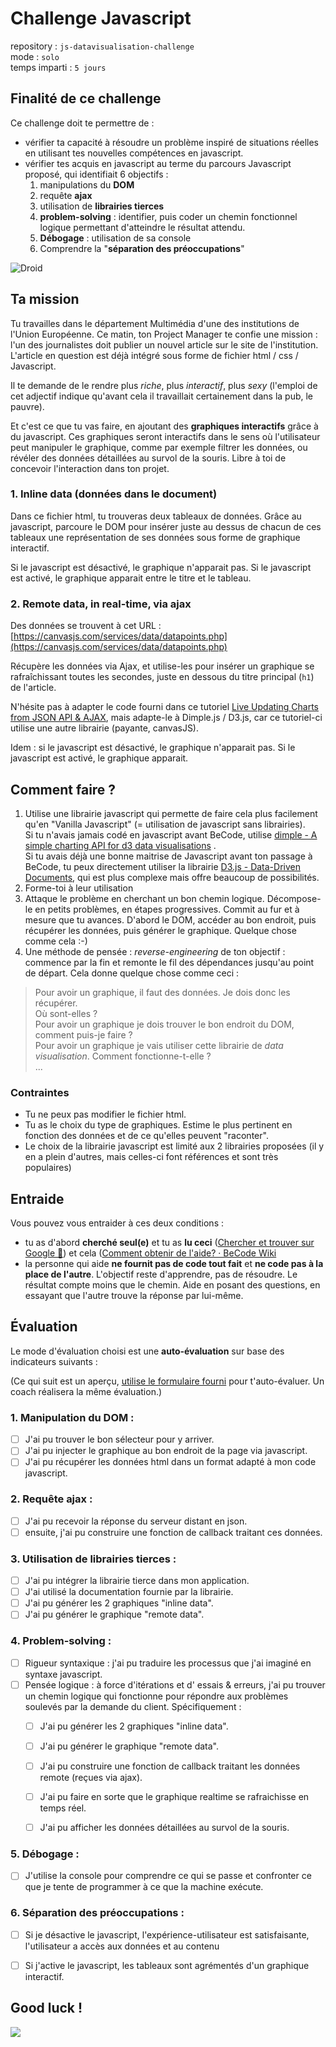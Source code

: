 # Challenge Javascript

repository : `js-datavisualisation-challenge`   
mode : `solo`   
temps imparti : `5 jours` 

## Finalité de ce challenge
Ce challenge doit te permettre de :

- vérifier ta capacité à résoudre un problème inspiré de situations réelles en utilisant tes nouvelles compétences en javascript.
- vérifier tes acquis en javascript au terme du parcours Javascript proposé, qui identifiait 6 objectifs  :  
  1. manipulations du **DOM**
  1. requête **ajax**
  1. utilisation de **librairies tierces**
  1. **problem-solving** : identifier, puis coder un chemin fonctionnel logique permettant d'atteindre le résultat attendu.
  1. **Débogage** : utilisation de sa console
  2. Comprendre la "**séparation des préoccupations**"

![Droid](js-1.gif)

## Ta mission
Tu travailles dans le département Multimédia d'une des institutions de l'Union Européenne. Ce matin, ton Project Manager te confie une mission : l'un des journalistes doit publier un nouvel article sur le site de l'institution. L'article en question est déjà intégré sous forme de fichier html / css / Javascript.  

Il te demande de le rendre plus *riche*, plus *interactif*, plus *sexy* (l'emploi de cet adjectif indique qu'avant cela il travaillait certainement dans la pub, le pauvre). 

Et c'est ce que tu vas faire, en ajoutant des **graphiques interactifs** grâce à du javascript.  Ces graphiques seront interactifs dans le sens où l'utilisateur peut manipuler le graphique, comme par exemple filtrer les données, ou révéler des données détaillées au survol de la souris. Libre à toi de concevoir l'interaction dans ton projet.
 
### 1. Inline data (données dans le document)
Dans ce fichier html, tu trouveras deux tableaux de données. Grâce au javascript, parcoure le DOM pour insérer juste au dessus de chacun de ces tableaux une représentation de ses données sous forme de graphique interactif.

Si le javascript est désactivé, le graphique n'apparait pas. Si le javascript est activé, le graphique apparait entre le titre et le tableau.

### 2. Remote data, in real-time, via ajax
Des données se trouvent à cet URL : [https://canvasjs.com/services/data/datapoints.php](https://canvasjs.com/services/data/datapoints.php)  

Récupère les données via Ajax, et utilise-les pour insérer un graphique se rafraîchissant toutes les secondes, juste en dessous du titre principal (`h1`) de l'article.

N'hésite pas à adapter le code fourni dans ce tutoriel [Live Updating Charts from JSON API & AJAX](https://canvasjs.com/docs/charts/how-to/live-updating-javascript-charts-json-api-ajax/), mais adapte-le à Dimple.js / D3.js, car ce tutoriel-ci utilise une autre librairie (payante, canvasJS).

Idem : si le javascript est désactivé, le graphique n'apparait pas. Si le javascript est activé, le graphique apparait.


## Comment faire ?
1. Utilise une librairie javascript qui permette de faire cela plus facilement qu'en "Vanilla Javascript" (= utilisation de javascript sans librairies).   
Si tu n'avais jamais codé en javascript avant BeCode, utilise [dimple - A simple charting API for d3 data visualisations](http://dimplejs.org/)  .   
Si tu avais déjà une bonne maitrise de Javascript avant ton passage à BeCode, tu peux directement utiliser la librairie [D3.js - Data-Driven Documents](https://d3js.org/),  qui est plus complexe mais offre beaucoup de possibilités.
2. Forme-toi à leur utilisation
3. Attaque le problème en cherchant un bon chemin logique. Décompose-le en petits problèmes, en étapes progressives. Commit au fur et à mesure que tu avances. D'abord le DOM, accéder au bon endroit, puis récupérer les données, puis générer le graphique. Quelque chose comme cela :-)
4. Une méthode de pensée : *reverse-engineering* de ton objectif : commence par la fin et remonte le fil des dépendances jusqu'au point de départ. Cela donne quelque chose comme ceci :

> Pour avoir un graphique, il faut des données. Je dois donc les récupérer.  
> Où sont-elles ?  
> Pour avoir un graphique je dois trouver le bon endroit du DOM, comment puis-je faire ?  
> Pour avoir un graphique je vais utiliser cette librairie de *data visualisation*. Comment fonctionne-t-elle ?   
> ...  


### Contraintes
- Tu ne peux pas modifier le fichier html. 
- Tu as le choix du type de graphiques. Estime le plus pertinent en fonction des données et de ce qu'elles peuvent "raconter".  
- Le choix de la librairie javascript est limité aux 2 librairies proposées (il y en a plein d'autres, mais celles-ci font références et sont très populaires)

## Entraide
Vous pouvez vous entraider à ces deux conditions :    

- tu as d'abord **cherché seul(e)** et tu as **lu ceci** ([Chercher et trouver sur Google 🥇](https://github.com/becodeorg/BeCode/wiki/Chercher-et-trouver-sur-Google-%F0%9F%A5%87)) et cela ([Comment obtenir de l'aide? · BeCode Wiki](https://github.com/becodeorg/BeCode/wiki/Comment-obtenir-de-l'aide%3F)
- la personne qui aide **ne fournit pas de code tout fait** et **ne code pas à la place de l'autre**. L'objectif reste d'apprendre, pas de résoudre. Le résultat compte moins que le chemin. Aide en posant des questions, en essayant que l'autre trouve la réponse par lui-même.

## Évaluation
Le mode d'évaluation choisi est une **auto-évaluation** sur base des indicateurs suivants :  

(Ce qui suit est un aperçu, [utilise le formulaire fourni](https://goo.gl/forms/fuKofp7Mh5PAe7bP2) pour t'auto-évaluer. Un coach réalisera la même évaluation.)

### 1. Manipulation du **DOM** : 

- [ ] J'ai pu trouver le bon sélecteur pour y arriver.  
- [ ] J'ai pu injecter le graphique au bon endroit de la page via javascript.
- [ ] J'ai pu récupérer les données html dans un format adapté à mon code javascript.

### 2. Requête **ajax** :
- [ ] J'ai pu recevoir la réponse du serveur distant en json.
- [ ] ensuite, j'ai pu construire une fonction de callback traitant ces données.

### 3. Utilisation de **librairies tierces** : 
- [ ] J'ai pu intégrer la librairie tierce dans mon application.
- [ ] J'ai utilisé la documentation fournie par la librairie.
- [ ] J'ai pu générer les 2 graphiques "inline data".
- [ ] J'ai pu générer le graphique "remote data".

### 4. Problem-solving : 

- [ ] Rigueur syntaxique : j'ai pu traduire les processus que j'ai imaginé en syntaxe javascript.
- [ ] Pensée logique : à force d'itérations et d' essais & erreurs, j'ai pu trouver un chemin logique qui fonctionne pour répondre aux problèmes soulevés par la demande du client. Spécifiquement : 
	- [ ] J'ai pu générer les 2 graphiques "inline data".
	- [ ] J'ai pu générer le graphique "remote data".
	- [ ] J'ai pu construire une fonction de callback traitant les données remote (reçues via ajax).
	- [ ] J'ai pu faire en sorte que le graphique realtime se rafraichisse en temps réel.
	- [ ] J'ai pu afficher les données détaillées au survol de la souris.

  
### 5. Débogage :
  
  - [ ] J'utilise la console pour comprendre ce qui se passe et confronter ce que je tente de programmer à ce que la machine exécute.
  
### 6. Séparation des préoccupations :

 - [ ] Si je désactive le javascript, l'expérience-utilisateur est satisfaisante, l'utilisateur a accès aux données et au contenu
 - [ ] Si j'active le javascript, les tableaux sont agrémentés d'un graphique interactif.

 
 ## Good luck ! 
 
 

![](js-2.gif)
